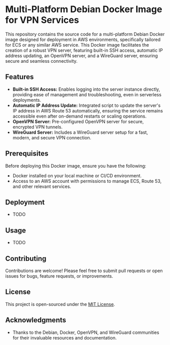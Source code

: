 # Multi-Platform Debian Docker Image for VPN Services

This repository contains the source code for a multi-platform Debian Docker image designed for deployment in AWS environments, specifically tailored for ECS or any similar AWS service. This Docker image facilitates the creation of a robust VPN server, featuring built-in SSH access, automatic IP address updating, an OpenVPN server, and a WireGuard server, ensuring secure and seamless connectivity.

## Features

- **Built-in SSH Access:** Enables logging into the server instance directly, providing ease of management and troubleshooting, even in serverless deployments.
- **Automatic IP Address Update:** Integrated script to update the server's IP address in AWS Route 53 automatically, ensuring the service remains accessible even after on-demand restarts or scaling operations.
- **OpenVPN Server:** Pre-configured OpenVPN server for secure, encrypted VPN tunnels.
- **WireGuard Server:** Includes a WireGuard server setup for a fast, modern, and secure VPN connection.

## Prerequisites

Before deploying this Docker image, ensure you have the following:

- Docker installed on your local machine or CI/CD environment.
- Access to an AWS account with permissions to manage ECS, Route 53, and other relevant services.

## Deployment

- TODO

## Usage

- TODO

## Contributing

Contributions are welcome! Please feel free to submit pull requests or open issues for bugs, feature requests, or improvements.

## License

This project is open-sourced under the [MIT License](LICENSE).

## Acknowledgments

- Thanks to the Debian, Docker, OpenVPN, and WireGuard communities for their invaluable resources and documentation.